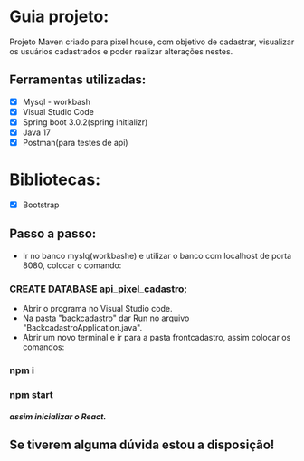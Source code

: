 # Guia projeto:

Projeto Maven criado para pixel house, com objetivo de cadastrar, visualizar os usuários cadastrados e poder realizar alterações nestes.

## Ferramentas utilizadas:
- [x] Mysql - workbash
- [x] Visual Studio Code
- [x] Spring boot 3.0.2(spring initializr)
- [x] Java 17
- [x] Postman(para testes de api)

# Bibliotecas:
- [x] Bootstrap

## Passo a passo:
- Ir no banco myslq(workbashe) e utilizar o banco com localhost de porta 8080, colocar o comando: 
### CREATE DATABASE api_pixel_cadastro;

- Abrir o programa no Visual Studio code. 
- Na pasta "backcadastro" dar Run no arquivo "BackcadastroApplication.java".
- Abrir um novo terminal e ir para a pasta frontcadastro, assim colocar os comandos:
### npm i
### npm start
 
##### assim inicializar o React.

## Se tiverem alguma dúvida estou a disposição!
